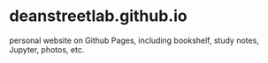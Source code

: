 # deanstreetlab.github.io
personal website on Github Pages, including bookshelf, study notes, Jupyter, photos, etc.
